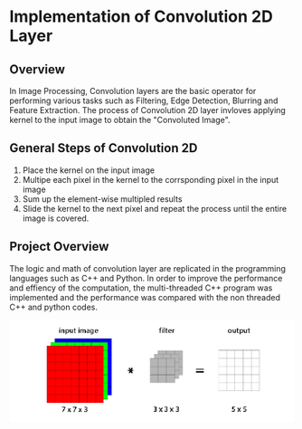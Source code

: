 # Implementation of Convolution 2D Layer 

## Overview
In Image Processing, Convolution layers are the basic operator for performing various tasks such as Filtering, Edge Detection, Blurring and Feature Extraction. The process of Convolution 2D layer invloves applying kernel to the input image to obtain the "Convoluted Image". 

## General Steps of Convolution 2D
1. Place the kernel on the input image 
2. Multipe each pixel in the kernel to the corrsponding pixel in the input image 
3. Sum up the element-wise multipled results
4. Slide the kernel to the next pixel and repeat the process until the entire image is covered.

## Project Overview
The logic and math of convolution layer are replicated in the programming languages such as C++ and Python. In order to improve the performance and effiency of the computation, the multi-threaded C++ program was implemented and the performance was compared with the non threaded C++ and python codes. 

<div style="text-align:center"><img src="images/conv2d.png" /></div>
